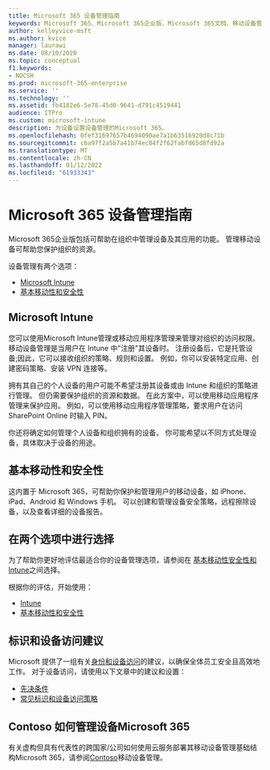 ```yaml
---
title: Microsoft 365 设备管理指南
keywords: Microsoft 365、Microsoft 365企业版、Microsoft 365文档、移动设备管理、Intune
author: kelleyvice-msft
ms.author: kvice
manager: laurawi
ms.date: 08/10/2020
ms.topic: conceptual
f1.keywords:
- NOCSH
ms.prod: microsoft-365-enterprise
ms.service: ''
ms.technology: ''
ms.assetid: fb4182e6-5e78-45d0-9641-d791c4519441
audience: ITPro
ms.custom: microsoft-intune
description: 为设备设置设备管理的Microsoft 365。
ms.openlocfilehash: 0fef31697657b4694090ae7a1b63516920d8c71b
ms.sourcegitcommit: c6a97f2a5b7a41b74ec84f2f62fabfd65d8fd92a
ms.translationtype: MT
ms.contentlocale: zh-CN
ms.lasthandoff: 01/12/2022
ms.locfileid: "61933343"
---
```

# <a name="device-management-roadmap-for-microsoft-365"></a>Microsoft 365 设备管理指南

Microsoft 365企业版包括可帮助在组织中管理设备及其应用的功能。 管理移动设备可帮助您保护组织的资源。

设备管理有两个选项：

- [Microsoft Intune](#microsoft-intune)
- [基本移动性和安全性](#basic-mobility-and-security)

## <a name="microsoft-intune"></a>Microsoft Intune

您可以使用Microsoft Intune管理或移动应用程序管理来管理对组织的访问权限。 移动设备管理是当用户在 Intune 中"注册"其设备时。 注册设备后，它是托管设备;因此，它可以接收组织的策略、规则和设置。 例如，你可以安装特定应用、创建密码策略、安装 VPN 连接等。

拥有其自己的个人设备的用户可能不希望注册其设备或由 Intune 和组织的策略进行管理。 但仍需要保护组织的资源和数据。 在此方案中，可以使用移动应用程序管理来保护应用。 例如，可以使用移动应用程序管理策略，要求用户在访问 SharePoint Online 时输入 PIN。

你还将确定如何管理个人设备和组织拥有的设备。 你可能希望以不同方式处理设备，具体取决于设备的用途。

## <a name="basic-mobility-and-security"></a>基本移动性和安全性

这内置于 Microsoft 365，可帮助你保护和管理用户的移动设备，如 iPhone、iPad、Android 和 Windows 手机。 可以创建和管理设备安全策略，远程擦除设备，以及查看详细的设备报告。

## <a name="choose-between-the-two-options"></a>在两个选项中进行选择

为了帮助你更好地评估最适合你的设备管理选项，请参阅在 [基本移动性安全性和 Intune](/office365/securitycompliance/choose-between-mdm-and-intune)之间选择。

根据你的评估，开始使用：

- [Intune](/microsoft-365/solutions/manage-devices-with-intune-overview)
- [基本移动性和安全性](https://support.microsoft.com/office/set-up-basic-mobility-and-security-dd892318-bc44-4eb1-af00-9db5430be3cd)
 
## <a name="identity-and-device-access-recommendations"></a>标识和设备访问建议

Microsoft 提供了一组有关[身份和设备访问](../security/office-365-security/microsoft-365-policies-configurations.md)的建议，以确保全体员工安全且高效地工作。 对于设备访问，请使用以下文章中的建议和设置：

- [先决条件](../security/office-365-security/identity-access-prerequisites.md)
- [常见标识和设备访问策略](../security/office-365-security/identity-access-policies.md)

## <a name="how-contoso-did-device-management-for-microsoft-365"></a>Contoso 如何管理设备Microsoft 365

有关虚构但具有代表性的跨国家/公司如何使用云服务部署其移动设备管理基础结构Microsoft 365，请参阅[Contoso](contoso-mdm.md)移动设备管理。